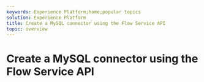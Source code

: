 ```yaml
---
keywords: Experience Platform;home;popular topics
solution: Experience Platform
title: Create a MySQL connector using the Flow Service API
topic: overview
---
```


# Create a MySQL connector using the Flow Service API